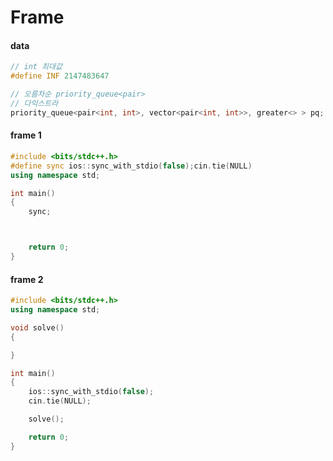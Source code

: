 # Frame

#### data
```C++
// int 최대값
#define INF 2147483647

// 오름차순 priority_queue<pair>
// 다익스트라
priority_queue<pair<int, int>, vector<pair<int, int>>, greater<> > pq;
```

#### frame 1
```C++
#include <bits/stdc++.h>
#define sync ios::sync_with_stdio(false);cin.tie(NULL)
using namespace std;

int main()
{
	sync;



	return 0;
}
```

#### frame 2
```C++
#include <bits/stdc++.h>
using namespace std;

void solve()
{

}

int main()
{
	ios::sync_with_stdio(false);
	cin.tie(NULL);

	solve();

	return 0;
}
```